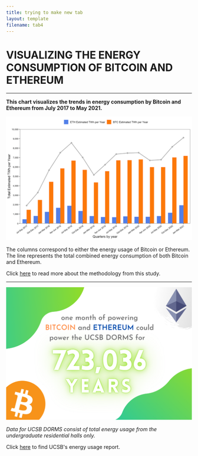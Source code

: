 ```yaml
---
title: trying to make new tab
layout: template
filename: tab4
--- 
```

# VISUALIZING THE ENERGY CONSUMPTION OF BITCOIN AND ETHEREUM
-----

**This chart visualizes the trends in energy consumption by Bitcoin and Ethereum from July 2017 to May 2021.**

![data viz](/images/crypto2.png)

The columns correspond to either the energy usage of Bitcoin or Ethereum. The line represents the total combined energy consumption of both Bitcoin and Ethereum.

Click [here](https://digiconomist.net/bitcoin-energy-consumption) to read more about the methodology from this study.

----

![data viz](/images/infographic2.png)

*Data for UCSB DORMS consist of total energy usage from the undergraduate residential halls only.* 

Click [here](https://engagementdashboard.com/ucsb/ucsb) to find UCSB's energy usage report. 
